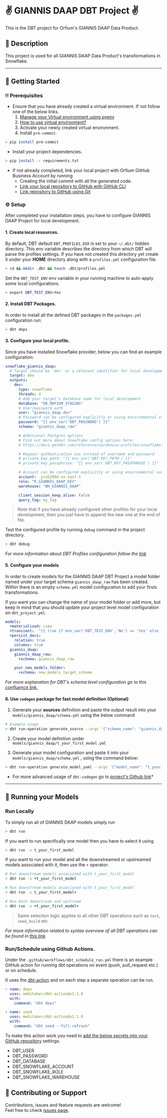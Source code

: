 [comment]: <> (This README file is autogenerated by https://github.com/Orfium/cookiecutter-orfium-dbt/ project.)
[comment]: <> (Please provide more context for your Data Product under Description and Models sections)

# ✌️ GIANNIS DAAP DBT Project ✌️

This is the DBT project for Orfium's GIANNIS DAAP Data Product.


## 📃 Description

This project is used for all GIANNIS DAAP Data Product's transformations in Snowflake.

---

## 🧰 Getting Started

### ‼️ Prerequisites

- Ensure that you have already created a virtual environment. If not follow one of the below links.
   1. [Manage your Virtual environment using pyenv](https://towardsdatascience.com/managing-virtual-environment-with-pyenv-ae6f3fb835f8)
   2. [How to use virtual environment?](https://towardsdatascience.com/create-virtual-environment-using-virtualenv-and-add-it-to-jupyter-notebook-6e1bf4e03415)
   3. Activate your newly created virtual environment.
   4. Install `pre-commit`.
```sh
> pip install pre-commit
```



- Install your project dependencies.
```sh
> pip install -r requirements.txt
```

- If not already completed, link your local project with Orfium GitHub Business Account by running
  - Creating the initial commit with all the generated code.
  - [Link your local repository to GitHub with GitHub CLI](https://docs.github.com/en/get-started/importing-your-projects-to-github/importing-source-code-to-github/adding-locally-hosted-code-to-github#adding-a-local-repository-to-github-with-github-cli)
  - [Link repository to GitHub using Git ](https://docs.github.com/en/get-started/importing-your-projects-to-github/importing-source-code-to-github/adding-locally-hosted-code-to-github#adding-a-local-repository-to-github-using-git)

### ⚙️ Setup
After completed your installation steps, you have to configure GIANNIS DAAP
Project for local development.

#### 1. Create local resources.
By default, DBT default `DBT_PROFILES_DIR` is set to your `~/.dbt/` hidden directory.
This env variable describes the directory from which DBT will parse the profiles settings.
If you have not created this directory yet create it under your **HOME** directory
along with a `profiles.yml` configuration file.
```sh
> cd && mkdir .dbt && touch .dbt/profiles.yml
```

Set the `DBT_TEST_ENV` env variable in your running machine to auto-apply some local configurations.
```sh
> export DBT_TEST_ENV=Yes
```

#### 2. Install DBT Packages.
In order to install all the defined DBT packages in the `packages.yml` configuration run:
```sh
> dbt deps
```

#### 3. Configure your local profile.

Since you have installed Snowflake provider, below you can find an example configuration:
```yaml
snowflake_giannis_daap:
  # Target should be `dev` or a relevant identifier for local development.
  target: dev
  outputs:
    dev:
      type: snowflake
      threads: 4
      # Add your target's Database name for local development
      database: "DB_ORFIUM_STAGING"
      # User/password auth
      user: "giannis_daap.dev"
      # Password can be configured explicitly or using environmental variable.
      password: "{{ env_var('DBT_PASSWORD') }}"
      schema: "giannis_daap_raw"

      # Additional Postgres options
      # Find out more about Snowflake config options here:
      # https://docs.getdbt.com/reference/warehouse-profiles/snowflake-profile

      # Keypair authentication use instead of username and password
      # private_key_path: "{{ env_var('DBT_KEY_PATH') }}"
      # private_key_passphrase: "{{ env_var('DBT_KEY_PASSPHRASE') }}"

      # Account can be configured explicitly or using environmental variable.
      account:  yra52994.us-east-1
      role: "R_GIANNIS_DAAP_DEV"
      warehouse: "WH_GIANNIS_DAAP"

      client_session_keep_alive: False
      query_tag: my_tag
```


> Note that if you have already configured other profiles for your local development,
then you just have to append the new one at the end of file.

Test the configured profile by running `debug` command in the project directory.
```sh
> dbt debug
```

*For more information about DBT Profiles configuration follow the [link](https://docs.getdbt.com/dbt-cli/configure-your-profile)*

#### 5. Configure your models
In order to create models for the GIANNIS DAAP DBT Project a model folder named
under your target schema `giannis_daap_raw` has been created. Within there is an
empty `schema.yml` model configuration to add your firsts transformations.

If you want you can change the name of your model folder or add more, but keep in mind that you should
update your project level model configuration on `dbt_project.yml`.
```yaml
models:
  +materialized: view
  +transient:  "{{ true if env_var('DBT_TEST_ENV','No') == 'Yes' else false }}" 
  +persist_docs:
    relation: true
    columns: true
  giannis_daap:
    giannis_daap_raw:
      +schema: giannis_daap_raw

    your_new_models_folder:
      +schema: new_models_target_schema
```

*For more explanation for DBT's schema level configuration go to this [confluence link.](https://orfium.atlassian.net/wiki/spaces/DIP/pages/2728591467/Creating+DBT+models)*

#### 6. Use `codegen` package for fast model definition (Optional)
1. Generate your **sources** definition and paste the output result into your `models/giannis_daap/schema.yml`
using the below command
```sh
# Example usage
> dbt run-operation generate_source --args '{"schema_name": "giannis_daap_raw", "database_name": "db_orfium_staging"}'
```

2. Create your model definition under `models/giannis_daap/t_your_first_model.yml`

3. Generate your model configuration and paste it into your `models/giannis_daap/schema.yml` ,
using the command below:
```sh
> dbt run-operation generate_model_yaml --args '{"model_name": "t_your_first_model"}'

```

* For more advanced usage of `dbt-codegen` go to [project's Github link](https://github.com/dbt-labs/dbt-codegen)*



---

## 🏃 Running your Models

###  Run Locally
To simply run all of GIANNIS DAAP models simply run
```sh
> dbt run
```
If you want to run specifically one model then you have to select it using
```sh
> dbt run -s t_your_first_model
```

If you want to run your model and all the downstreamed or upstreamed models associated with it,
then use the `+` operator:
```sh
# Run downstream models associated with t_your_first_model
> dbt run -s +t_your_first_model

# Run downstream models associated with t_your_first_model
> dbt run -s t_your_first_model+

# Run both downstream and upstream
> dbt run -s +t_your_first_model+
```

> Same selection logic applies to all other DBT operations such as `test`, `seed`, `build` etc.

*For more information related to syntax overview of all DBT operations can be found in
[this link](https://docs.getdbt.com/reference/node-selection/syntax).*

### Run/Schedule using Github Actions.
Under the `.github/workflows/dbt_schedule_run.yml` there is an example GitHub action
for running dbt operations on event (push, pull_request etc.) or on schedule.

It uses the [dbt-action](https://github.com/mwhitaker/dbt-action) and on each step a separate operation can be run.
```yaml
- name: deps
  uses: mwhitaker/dbt-action@v1.1.0
  with:
    command: "dbt deps"

- name: seed
  uses: mwhitaker/dbt-action@v1.1.0
  with:
    command: "dbt seed --full-refresh"
```

To make this action work you need to [add the below secrets into your GitHub repository](https://docs.github.com/en/actions/security-guides/encrypted-secrets#creating-encrypted-secrets-for-a-repository) settings.
* DBT_USER
* DBT_PASSWORD
* DBT_DATABASE
* DBT_SNOWFLAKE_ACCOUNT
* DBT_SNOWFLAKE_ROLE
* DBT_SNOWFLAKE_WAREHOUSE


## 🤝 Contributing or Support

Contributions, issues and feature requests are welcome!<br />Feel free to check [issues page](https://github.com/Orfium/dbt-giannis-daap/issues).
